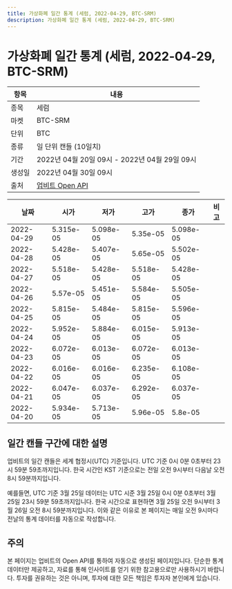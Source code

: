 ```yaml
---
title: 가상화폐 일간 통계 (세럼, 2022-04-29, BTC-SRM)
description: 가상화폐 일간 통계 (세럼, 2022-04-29, BTC-SRM)
---
```



가상화폐 일간 통계 (세럼, 2022-04-29, BTC-SRM)
===

|항목|내용|
|--|--|
|종목|세럼|
|마켓|BTC-SRM|
|단위|BTC|
|종류|일 단위 캔들 (10일치)|
|기간|2022년 04월 20일 09시 - 2022년 04월 29일 09시|
|생성일|2022년 04월 30일 09시|
|출처|[업비트 Open API](https://docs.upbit.com)|


|날짜|시가|저가|고가|종가|비고|
|--|--|--|--|--|--|
|2022-04-29|5.315e-05|5.098e-05|5.35e-05|5.098e-05|    |
|2022-04-28|5.428e-05|5.407e-05|5.65e-05|5.502e-05|    |
|2022-04-27|5.518e-05|5.428e-05|5.518e-05|5.428e-05|    |
|2022-04-26|5.57e-05|5.451e-05|5.584e-05|5.505e-05|    |
|2022-04-25|5.815e-05|5.484e-05|5.815e-05|5.596e-05|    |
|2022-04-24|5.952e-05|5.884e-05|6.015e-05|5.913e-05|    |
|2022-04-23|6.072e-05|6.013e-05|6.072e-05|6.013e-05|    |
|2022-04-22|6.016e-05|6.016e-05|6.235e-05|6.108e-05|    |
|2022-04-21|6.047e-05|6.037e-05|6.292e-05|6.037e-05|    |
|2022-04-20|5.934e-05|5.713e-05|5.96e-05|5.8e-05|    |


일간 캔들 구간에 대한 설명
---


업비트의 일간 캔들은 세계 협정시(UTC) 기준입니다. 
UTC 기준 0시 0분 0초부터 23시 59분 59초까지입니다. 
한국 시간인 KST 기준으로는 전일 오전 9시부터 다음날 오전 8시 59분까지입니다. 


예를들면, UTC 기준 3월 25일 데이터는 UTC 시준 3월 25일 0시 0분 0초부터 3월 25일 23시 59분 59초까지입니다. 
한국 시간으로 표현하면 3월 25일 오전 9시부터 3월 26일 오전 8시 59분까지입니다. 
이와 같은 이유로 본 페이지는 매일 오전 9시마다 전날의 통계 데이터를 자동으로 작성합니다. 


주의
---


본 페이지는 업비트의 Open API를 통하여 자동으로 생성된 페이지입니다. 
단순한 통계 데이터만 제공하고, 자료를 통해 인사이트를 얻기 위한 참고용으로만 사용하시기 바랍니다. 
투자를 권유하는 것은 아니며, 투자에 대한 모든 책임은 투자자 본인에게 있습니다. 
